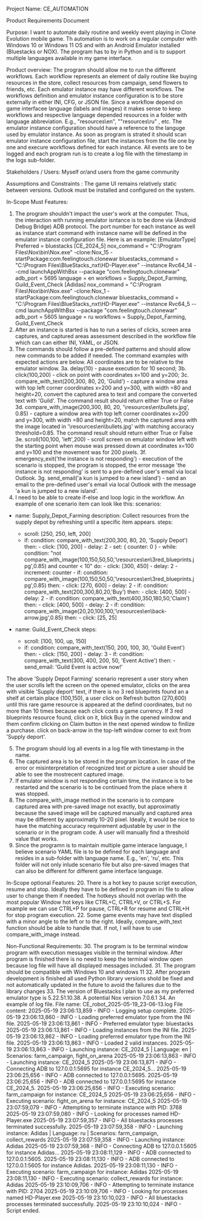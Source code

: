   Project Name: CE_AUTOMATION

Product Requirements Document

Purpose: 
I want to automate daily routine and weekly event playing in Clone Evolution mobile game.
Th automation is to work on a regular computer with Windows 10 or Windows 11 OS and with an Android Emulator installed (Bluestacks or NOX).
The program has to by in Python and is to support multiple languages available in my game interface.

Product overview:
The program should allow me to run the different workflows. Each workflow represents an element of daily routine like buying resources in the store, collect resources from campaign, send flowers to friends, etc. Each emulator instance may have different workflows. The workflows definition and emulator instance configuration is to be store externally in either INI, CFG, or JSON file. Since a workflow depend on game interfacee language (labels and images) it makes sense to keep workflows and respective language depended resources in a folder with language abbreviation. E.g., "resources\en", ""resources\ru" , etc. The emulator instance configuration should have a reference to the languge used by emulator instance. As soon as program is strated it should scan emulator instance configuration file, start the instances from the file one by one and execure workflows defined for each instance. 
All events are to be logged and each program run is to create a log file with the timestamp in the logs sub-folder.

Stakeholders / Users: 
Myself or/and users from the game community

Assumptions and Constraints :
The game UI remains relatively static between versions.
Outlook must be installed and configured on the system.

In-Scope Must Features:
1. The program shouldn't impact the user's work at the computer.
Thus, the interaction with running emulator isntance is to be done via  (Android Debug Bridge) ADB protocol. The port number for each instance as well as instance start command with instance name will be defined in the emulator instance configuration file.
Here is an example:
[EmulatorType]
Preferred = bluestacks
[CE_2024_5]
nox_command = "C:\Program Files\Nox\bin\Nox.exe" -clone:Nox_15 -startPackage:com.feelingtouch.clonewar
bluestacks_command = "C:\Program Files\BlueStacks_nxt\HD-Player.exe" --instance Rvc64_14 --cmd launchAppWithBsx --package "com.feelingtouch.clonewar"
adb_port = 5695
language = en
workflows = Supply_Depot_Farming, Guild_Event_Check
[Adidas]
nox_command = "C:\Program Files\Nox\bin\Nox.exe" -clone:Nox_1 -startPackage:com.feelingtouch.clonewar
bluestacks_command = "C:\Program Files\BlueStacks_nxt\HD-Player.exe" --instance Rvc64_5 --cmd launchAppWithBsx --package "com.feelingtouch.clonewar"
adb_port = 5605
language = ru
workflows = Supply_Depot_Farming, Guild_Event_Check
2. After an instance is started is has to run a series of clicks, screen area captures, and captured areas assessment described in the workflow file which can can either INI, YAML, or JSON. 
3. The commands should follow a pre-defined patterns and should allow new commands to be added if needed. The command examples with expected actions are below. All coordinates are to be relative to the emulator window. 
3a. delay(10) - pause execution for 10 second; 
3b. click(100,200) - click on point with coordinates x=100 and y=200; 
3c. compare_with_text(200,300, 80, 20, 'Guild') - capture a window area with top left corner coordinates x=200 and y=300, with width =80 and height=20, convert the captured area to text and compare the converted text with 'Guild'. The command result should return either True or False
3d. compare_with_image(200,300, 80, 20, '\resources\en\bullets.jpg', 0.85) - capture a window area with top left corner coordinates x=200 and y=300, with width =80 and height=20, match the captured area with the image located in '\resources\en\bullets.jpg' with matching accuracy threshold=0.85. The command result should return either True or False
3e. scroll(100,100, 'left',200) - scroll screen on emulator window left with the starting point when mouse was pressed down at coordinates x=100 and y=100 and the movement was for 200 pixels.
3f. emergency_exit('the instance is not responding') - execution of the scenario is stopped, the program is stopped, the error message 'the instance is not responding' is sent to a pre-defined user's email via local Outlook.
3g. send_email('a kun is jumped to a new island') - send an email to the pre-defined user's email via local Outlook with the message 'a kun is jumped to a new island'.
4. I need to be able to create if-else and loop logic in the workflow. An example of one scenario item can look like this:
scenarios:
  - name: Supply_Depot_Farming
    description: Collect resources from the supply depot by refreshing until a specific item appears.
    steps:
      - scroll: [250, 250, left, 200]
      - if:
          condition: compare_with_text(200,300, 80, 20, 'Supply Depot')
          then:
            - click: [100, 200]
            - delay: 2
            - set: { counter: 0 }
            - while:
                condition: "not compare_with_image(100,150,50,50,'\\resources\\en\\3red_blueprints.jpg',0.85) and counter < 10"
                do:
                  - click: [300, 450]
                  - delay: 2
                  - increment: counter
            - if:
                condition: compare_with_image(100,150,50,50,'\\resources\\en\\3red_blueprints.jpg',0.85)
                then:
                  - click: [270, 600]
                  - delay: 2
                  - if:
                      condition: compare_with_text(200,300,80,20,'Buy')
                      then:
                        - click: [400, 500]
                        - delay: 2
                        - if:
                            condition: compare_with_text(400,350,180,50,'Claim')
                            then:
                              - click: [400, 500]
                              - delay: 2
            - if:
                condition: compare_with_image(20,20,100,100,'\\resources\\en\\back-arrow.jpg',0.85)
                then:
                  - click: [25, 25]

  - name: Guild_Event_Check
    steps:
      - scroll: [100, 100, up, 150]
      - if:
          condition: compare_with_text(150, 200, 100, 30, 'Guild Event')
          then:
            - click: [150, 200]
            - delay: 3
            - if:
                condition: compare_with_text(300, 400, 200, 50, 'Event Active')
                then:
                  - send_email: 'Guild Event is active now!'

The above 'Supply Depot Farming' scenario represent a user story when the user scrolls left the screen on the opened emulator, clicks on the area with visible 'Supply deport' text, if there is no 3 red blueprints found an a shelf at certain place (100,150), a user click on Refresh button (270,600) until this rare game resource is appeared at the defind coordinates, but no more than 10 times because each click costs a game currency.
If 3 red blueprints resource found, click on it, blick Buy in the opened window and them confirm clicking on Claim button in the next opened window to finilize a purchase. click on back-arrow in the top-left window corner to exit from 'Supply deport'.

5. The program should log all events in a log file with timestamp in the name.
6. The captured area is to be stored in the program location. In case of the error or misinterpretation of recognized text or picture a user should be able to see the mostrecent captured image.
7. If emulator window is not responding certain time, the instance is to be restarted and the scenario is to be continued from the place where it was stopped.
8. The compare_with_image method in the scenario is to compare captured area with pre-saved image not exactly, but approximatly because the saved image will be captured manually and captured area may be different by approximatly 10-20 pixel. Ideally, it would be nice to have the matching accuracy requirement adjustable by user in the scenario or in the program code. A user will manually find a threshold value that works.
9. Since the programn is to maintain multiple game interace language, I believe scenario YAML file is to be defined for each language and resides in a sub-folder with language name. E.g., 'en', 'ru', etc. This folder will not only inlude scenario file but also pre-saved images that can also be different for different game interface language.

In-Scope optional Features:
20. There is a hot key to pause script execution, resume and stop. Ideally they have to be defined in program ini file to allow user to change them if needed. The hotkeys should not overlap with the most popular Window hot keys like CTRL+C, CTRIL+V, or CTRL+S. For example we can use CTRL+P for pause, CTRL+R for resume and CTRL+H for stop program execution.
22. Some game events may have text displied with a minor angle to the left or to the right. Ideally, compare_with_text function should be able to handle that. If not, I will have to use compare_with_image instead.

Non-Functional Requirements: 
30. The program is to be terminal window program with execution messages visible in the terminal window. After program is finished there is no need to keep the terminal window open because log file will have all displayed messages included.
31. The program should be compatible with Windows 10 and windows 11
32. After program development is finished all used Python library versions shold be fixed and not automatically updated in the future to avoid the failures due to the library changes
33. The version of Bluestacks I plan to use as my preferred emulator type is 5.22.51.10.38. A potential Nox version 7.0.6.1
34. An example of log file. File name: CE_robot_2025-05-19_23-06-13.log
File content:
2025-05-19 23:06:13,859 - INFO - Logging setup complete.
2025-05-19 23:06:13,860 - INFO - Loading preferred emulator type from the INI file.
2025-05-19 23:06:13,861 - INFO - Preferred emulator type: bluestacks
2025-05-19 23:06:13,861 - INFO - Loading instances from the INI file.
2025-05-19 23:06:13,862 - INFO - Loading preferred emulator type from the INI file.
2025-05-19 23:06:13,863 - INFO - Loaded 2 valid instances.
2025-05-19 23:06:13,863 - INFO - Launching instance: CE_2024_5 | Language: en | Scenarios: farm_campaign, fight_on_arena
2025-05-19 23:06:13,863 - INFO - Launching instance: CE_2024_5
2025-05-19 23:06:13,871 - INFO - Connecting ADB to 127.0.0.1:5695 for instance CE_2024_5...
2025-05-19 23:06:25,656 - INFO - ADB connected to 127.0.0.1:5695.
2025-05-19 23:06:25,656 - INFO - ADB connected to 127.0.0.1:5695 for instance CE_2024_5.
2025-05-19 23:06:25,656 - INFO - Executing scenario: farm_campaign for instance: CE_2024_5
2025-05-19 23:06:25,656 - INFO - Executing scenario: fight_on_arena for instance: CE_2024_5
2025-05-19 23:07:59,079 - INFO - Attempting to terminate instance with PID: 3768
2025-05-19 23:07:59,080 - INFO - Looking for processes named HD-Player.exe
2025-05-19 23:07:59,357 - INFO - All bluestacks processes terminated successfully.
2025-05-19 23:07:59,358 - INFO - Launching instance: Adidas | Language: ru | Scenarios: farm_campaign, collect_rewards
2025-05-19 23:07:59,358 - INFO - Launching instance: Adidas
2025-05-19 23:07:59,368 - INFO - Connecting ADB to 127.0.0.1:5605 for instance Adidas...
2025-05-19 23:08:11,129 - INFO - ADB connected to 127.0.0.1:5605.
2025-05-19 23:08:11,130 - INFO - ADB connected to 127.0.0.1:5605 for instance Adidas.
2025-05-19 23:08:11,130 - INFO - Executing scenario: farm_campaign for instance: Adidas
2025-05-19 23:08:11,130 - INFO - Executing scenario: collect_rewards for instance: Adidas
2025-05-19 23:10:09,706 - INFO - Attempting to terminate instance with PID: 2704
2025-05-19 23:10:09,706 - INFO - Looking for processes named HD-Player.exe
2025-05-19 23:10:10,023 - INFO - All bluestacks processes terminated successfully.
2025-05-19 23:10:10,024 - INFO - Script ended.
